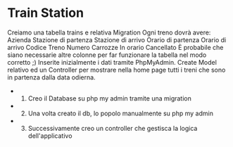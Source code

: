 # Train Station 

Creiamo una tabella trains e relativa Migration
Ogni treno dovrà avere:
Azienda
Stazione di partenza
Stazione di arrivo
Orario di partenza
Orario di arrivo
Codice Treno
Numero Carrozze
In orario
Cancellato
È probabile che siano necessarie altre colonne per far funzionare la tabella nel modo corretto ;)
Inserite inizialmente i dati tramite PhpMyAdmin.
Create Model relativo ed un Controller per mostrare nella home page tutti i treni che sono in partenza dalla data odierna.
 
 - 1. Creo il Database su php my admin tramite una migration
 - 2. Una volta creato il db, lo popolo manualmente su php my admin
 - 3. Successivamente creo un controller che gestisca la logica dell'applicativo